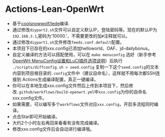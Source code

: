 # Actions-Lean-OpenWrt

- 基于[coolsnowwolf/lede](https://github.com/coolsnowwolf/lede)编译.
- 通过修改`diypart2.sh`文件可以自定义默认IP，登陆密码等。现在的默认IP为`192.168.3.1`,密码为'10000.'，不需要更改的加`#`注释就可以。
- 通过修改`diypart1.sh`文件修改`feeds.conf.default`配置。
- 本项目下已存在的xxx.config已添加helloworld、OAF、jd-dailybonus。
- 自定义编译的方法可以搭配使用，可以在 `make menuconfig` 选好（新手参考[OpenWrt MenuConfig设置和LuCI插件选项说明](https://mtom.ml/827.html)）后执行 `./scripts/diffconfig.sh > seed.config` 复制一下这个`seed.config`的文本内容到项目根目录的`.config`文件中（建议自命名），这样就不用每次都SSH连接到 Actions生成编译配置，真正一键编译。
- 你可以在本地生成xxx.config文件然后上传到本项目下，然后修改`.github/workflows/build-openwrt.yml`中`xxx.config`为你的自命名xxx.config文件。
- 如果需要，可以编写多个`workflows`文件对应`xxx.config`，开启多流程同时编译。
- 点击Star即可开始编译。
- 大约2个小时左右再回来看看有没有完成编译。
- 修改xxx.config文件后会自动进行编译哦。
